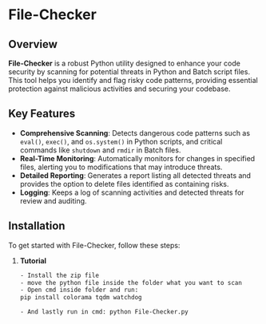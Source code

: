 # File-Checker

## Overview

**File-Checker** is a robust Python utility designed to enhance your code security by scanning for potential threats in Python and Batch script files. This tool helps you identify and flag risky code patterns, providing essential protection against malicious activities and securing your codebase.

## Key Features

- **Comprehensive Scanning**: Detects dangerous code patterns such as `eval()`, `exec()`, and `os.system()` in Python scripts, and critical commands like `shutdown` and `rmdir` in Batch files.
- **Real-Time Monitoring**: Automatically monitors for changes in specified files, alerting you to modifications that may introduce threats.
- **Detailed Reporting**: Generates a report listing all detected threats and provides the option to delete files identified as containing risks.
- **Logging**: Keeps a log of scanning activities and detected threats for review and auditing.

## Installation

To get started with File-Checker, follow these steps:

1. **Tutorial**

   ```bash
   - Install the zip file
   - move the python file inside the folder what you want to scan
   - Open cmd inside folder and run:
   pip install colorama tqdm watchdog

   - And lastly run in cmd: python File-Checker.py


   


   
